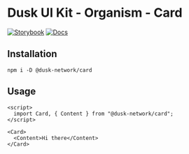 # Dusk UI Kit - Organism - Card

[![Storybook](https://img.shields.io/badge/Storybook-Component_Playground-%23FF4785?style=flat&logo=storybook)](https://dusk-network.github.io/dusk-ui-kit/?path=/story/components-atoms-card)
[![Docs](https://img.shields.io/badge/Documentation-%235E35CF?style=flat)](https://dusk-network.github.io/dusk-ui-kit/docs/components/atoms/card)

## Installation

```
npm i -D @dusk-network/card
```

## Usage

<!-- MARKDOWN-AUTO-DOCS:START (CODE:src=../../../examples/src/organisms/Card_01.svelte) -->
<!-- The below code snippet is automatically added from ../../../examples/src/organisms/card/Card_01.svelte -->

```svelte
<script>
  import Card, { Content } from "@dusk-network/card";
</script>

<Card>
  <Content>Hi there</Content>
</Card>
```

<!-- MARKDOWN-AUTO-DOCS:END -->

